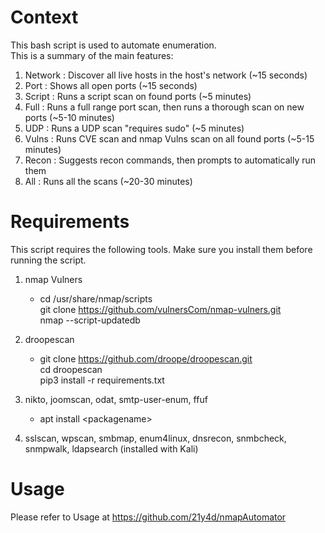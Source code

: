 # Context
This bash script is used to automate enumeration.  
This is a summary of the main features:
1. Network : Discover all live hosts in the host's network (~15 seconds)
2. Port : Shows all open ports (~15 seconds)
3. Script : Runs a script scan on found ports (~5 minutes)
4. Full : Runs a full range port scan, then runs a thorough scan on new ports (~5-10 minutes)
5. UDP : Runs a UDP scan "requires sudo" (~5 minutes)
6. Vulns : Runs CVE scan and nmap Vulns scan on all found ports (~5-15 minutes)
7. Recon : Suggests recon commands, then prompts to automatically run them
8. All : Runs all the scans (~20-30 minutes)

# Requirements
This script requires the following tools. Make sure you install them before running the script.
1. nmap Vulners  
    * cd /usr/share/nmap/scripts  
          git clone https://github.com/vulnersCom/nmap-vulners.git  
          nmap --script-updatedb  

2. droopescan 
    * git clone https://github.com/droope/droopescan.git  
  cd droopescan  
  pip3 install -r requirements.txt

3. nikto, joomscan, odat, smtp-user-enum, ffuf
    * apt install \<packagename>


4. sslscan, wpscan, smbmap, enum4linux, dnsrecon, snmbcheck, snmpwalk, ldapsearch (installed with Kali)

# Usage
Please refer to Usage at https://github.com/21y4d/nmapAutomator
